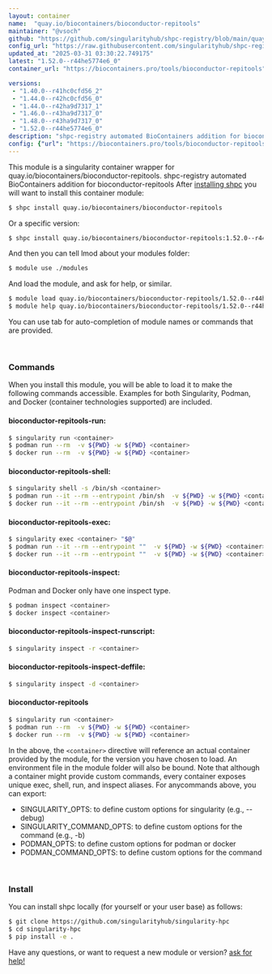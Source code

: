 ```yaml
---
layout: container
name:  "quay.io/biocontainers/bioconductor-repitools"
maintainer: "@vsoch"
github: "https://github.com/singularityhub/shpc-registry/blob/main/quay.io/biocontainers/bioconductor-repitools/container.yaml"
config_url: "https://raw.githubusercontent.com/singularityhub/shpc-registry/main/quay.io/biocontainers/bioconductor-repitools/container.yaml"
updated_at: "2025-03-31 03:30:22.749175"
latest: "1.52.0--r44he5774e6_0"
container_url: "https://biocontainers.pro/tools/bioconductor-repitools"

versions:
 - "1.40.0--r41hc0cfd56_2"
 - "1.44.0--r42hc0cfd56_0"
 - "1.44.0--r42ha9d7317_1"
 - "1.46.0--r43ha9d7317_0"
 - "1.48.0--r43ha9d7317_0"
 - "1.52.0--r44he5774e6_0"
description: "shpc-registry automated BioContainers addition for bioconductor-repitools"
config: {"url": "https://biocontainers.pro/tools/bioconductor-repitools", "maintainer": "@vsoch", "description": "shpc-registry automated BioContainers addition for bioconductor-repitools", "latest": {"1.52.0--r44he5774e6_0": "sha256:125f879c67189afad8119776916ba827ab8246d91dfb4fb9b6fc93f746da6d3c"}, "tags": {"1.40.0--r41hc0cfd56_2": "sha256:ca8971cc74d7e27b9d32ec0d4190332b25ad841407d8d9af493da7ebf366841d", "1.44.0--r42hc0cfd56_0": "sha256:106848a72d64fd1580aa3f3408b821ed8d3095018c5aafc87ed5595b4cac8749", "1.44.0--r42ha9d7317_1": "sha256:411f8e872bfa4f245f6f79bea16817c3f5581f632141bf6e805e4ef984c8d2b9", "1.46.0--r43ha9d7317_0": "sha256:c320451454a518e1c375fb51c7f3f0e9949e98375d8a76165fe5803a92b17642", "1.48.0--r43ha9d7317_0": "sha256:1d348a3aaec77da3b5ba5a1af4ca57feb1855c570e43ff7f2cd081329d440749", "1.52.0--r44he5774e6_0": "sha256:125f879c67189afad8119776916ba827ab8246d91dfb4fb9b6fc93f746da6d3c"}, "docker": "quay.io/biocontainers/bioconductor-repitools"}
---
```


This module is a singularity container wrapper for quay.io/biocontainers/bioconductor-repitools.
shpc-registry automated BioContainers addition for bioconductor-repitools
After [installing shpc](#install) you will want to install this container module:


```bash
$ shpc install quay.io/biocontainers/bioconductor-repitools
```

Or a specific version:

```bash
$ shpc install quay.io/biocontainers/bioconductor-repitools:1.52.0--r44he5774e6_0
```

And then you can tell lmod about your modules folder:

```bash
$ module use ./modules
```

And load the module, and ask for help, or similar.

```bash
$ module load quay.io/biocontainers/bioconductor-repitools/1.52.0--r44he5774e6_0
$ module help quay.io/biocontainers/bioconductor-repitools/1.52.0--r44he5774e6_0
```

You can use tab for auto-completion of module names or commands that are provided.

<br>

### Commands

When you install this module, you will be able to load it to make the following commands accessible.
Examples for both Singularity, Podman, and Docker (container technologies supported) are included.

#### bioconductor-repitools-run:

```bash
$ singularity run <container>
$ podman run --rm  -v ${PWD} -w ${PWD} <container>
$ docker run --rm  -v ${PWD} -w ${PWD} <container>
```

#### bioconductor-repitools-shell:

```bash
$ singularity shell -s /bin/sh <container>
$ podman run --it --rm --entrypoint /bin/sh  -v ${PWD} -w ${PWD} <container>
$ docker run --it --rm --entrypoint /bin/sh  -v ${PWD} -w ${PWD} <container>
```

#### bioconductor-repitools-exec:

```bash
$ singularity exec <container> "$@"
$ podman run --it --rm --entrypoint ""  -v ${PWD} -w ${PWD} <container> "$@"
$ docker run --it --rm --entrypoint ""  -v ${PWD} -w ${PWD} <container> "$@"
```

#### bioconductor-repitools-inspect:

Podman and Docker only have one inspect type.

```bash
$ podman inspect <container>
$ docker inspect <container>
```

#### bioconductor-repitools-inspect-runscript:

```bash
$ singularity inspect -r <container>
```

#### bioconductor-repitools-inspect-deffile:

```bash
$ singularity inspect -d <container>
```



#### bioconductor-repitools

```bash
$ singularity run <container>
$ podman run --rm  -v ${PWD} -w ${PWD} <container>
$ docker run --rm  -v ${PWD} -w ${PWD} <container>
```


In the above, the `<container>` directive will reference an actual container provided
by the module, for the version you have chosen to load. An environment file in the
module folder will also be bound. Note that although a container
might provide custom commands, every container exposes unique exec, shell, run, and
inspect aliases. For anycommands above, you can export:

 - SINGULARITY_OPTS: to define custom options for singularity (e.g., --debug)
 - SINGULARITY_COMMAND_OPTS: to define custom options for the command (e.g., -b)
 - PODMAN_OPTS: to define custom options for podman or docker
 - PODMAN_COMMAND_OPTS: to define custom options for the command

<br>

### Install

You can install shpc locally (for yourself or your user base) as follows:

```bash
$ git clone https://github.com/singularityhub/singularity-hpc
$ cd singularity-hpc
$ pip install -e .
```

Have any questions, or want to request a new module or version? [ask for help!](https://github.com/singularityhub/singularity-hpc/issues)